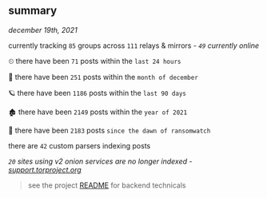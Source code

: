 
## summary
_december 19th, 2021_

currently tracking `85` groups across `111` relays & mirrors - _`49` currently online_

⏲ there have been `71` posts within the `last 24 hours`

🦈 there have been `251` posts within the `month of december`

🪐 there have been `1186` posts within the `last 90 days`

🏚 there have been `2149` posts within the `year of 2021`

🦕 there have been `2183` posts `since the dawn of ransomwatch`

there are `42` custom parsers indexing posts

_`20` sites using v2 onion services are no longer indexed - [support.torproject.org](https://support.torproject.org/onionservices/v2-deprecation/)_

> see the project [README](https://github.com/thetanz/ransomwatch#ransomwatch--) for backend technicals
